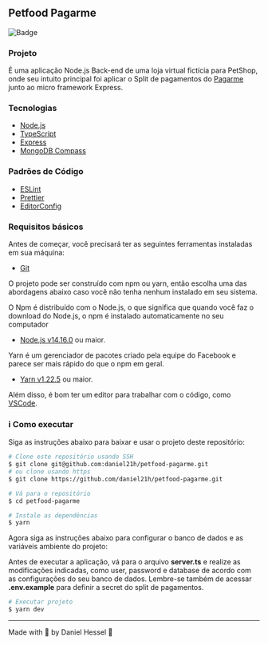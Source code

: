 ## Petfood Pagarme
![Badge](https://img.shields.io/static/v1?label=DH&message=DOSOMETHINGGREAT&color=0070f3&style=<0070f3>&logo=rocket)

### Projeto

É uma aplicação Node.js Back-end de uma loja virtual fictícia para PetShop, onde seu intuito principal foi aplicar o Split de pagamentos do [Pagarme](https://pagar.me/) junto ao micro framework Express.


### Tecnologias

- [Node.js](https://nodejs.org/en/)
- [TypeScript](https://www.typescriptlang.org/)
- [Express](https://expressjs.com/)
- [MongoDB Compass](https://www.mongodb.com/products/compass)

### Padrões de Código

- [ESLint](https://eslint.org/)
- [Prettier](https://prettier.io/)
- [EditorConfig](https://editorconfig.org/)

### Requisitos básicos

Antes de começar, você precisará ter as seguintes ferramentas instaladas em sua máquina:
- [Git](https://git-scm.com)

O projeto pode ser construído com npm ou yarn, então escolha uma das abordagens abaixo caso você não tenha nenhum instalado em seu sistema.

O Npm é distribuído com o Node.js, o que significa que quando você faz o download do Node.js, o npm é instalado automaticamente no seu computador
- [Node.js v14.16.0](https://nodejs.org/) ou maior.

Yarn é um gerenciador de pacotes criado pela equipe do Facebook e parece ser mais rápido do que o npm em geral.
- [Yarn v1.22.5](https://yarnpkg.com/) ou maior.

Além disso, é bom ter um editor para trabalhar com o código, como [VSCode](https://code.visualstudio.com/).

### :information_source: Como executar

Siga as instruções abaixo para baixar e usar o projeto deste repositório:

```bash
# Clone este repositório usando SSH
$ git clone git@github.com:daniel21h/petfood-pagarme.git
# ou clone usando https
$ git clone https://github.com/daniel21h/petfood-pagarme.git

# Vá para o repositório
$ cd petfood-pagarme

# Instale as dependências
$ yarn
```

Agora siga as instruções abaixo para configurar o banco de dados e as variáveis ambiente do projeto:

Antes de executar a aplicação, vá para o arquivo **server.ts** e realize as modificações indicadas, como user, password e database de acordo com as configurações do seu banco de dados. Lembre-se também de acessar **.env.example** para definir a secret do split de pagamentos.


```bash
# Executar projeto
$ yarn dev
```
---

Made with :blue_heart: by Daniel Hessel :wave:
